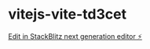 # vitejs-vite-td3cet

[Edit in StackBlitz next generation editor ⚡️](https://stackblitz.com/~/github.com/joyburd/vitejs-vite-td3cet)